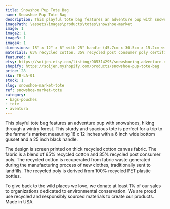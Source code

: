 ```yaml
---
title: Snowshoe Pup Tote Bag
name: Snowshoe Pup Tote Bag
description: This playful tote bag features an adventure pup with snowshoes, hiking through a wintry forest. This sturdy and spacious tote is perfect for a trip to the farmer's market measuring 18 x 12 inches with a 6 inch wide bottom gusset and a 25 inch black handle. Made in USA.
imagePath: \assets\images\products\totes\snowshoe-market
image: 1
image2: 1
image3: 1
image4: 1
dimensions: 18" x 12" x 6" with 25" handle (45.7cm x 30.5cm x 15.2cm with 63.5cm handle)
materials: 65% recycled cotton, 35% recycled post consumer poly certified
featured: 0
etsy: https://soijen.etsy.com/listing/905314295/snowshoeing-adventure-dog-market-tote?utm_source=Copy&utm_medium=ListingManager&utm_campaign=Share&utm_term=so.lmsm&share_time=1695261485047
shopify: https://soijen.myshopify.com/products/snowshoe-pup-tote-bag
price: 28
sku: TB-LA-01
stock: 1
slug: snowshoe-market-tote
ref: snowshoe-market-tote
category:
- bags-pouches
- tote
- aventura
---
```

This playful tote bag features an adventure pup with snowshoes, hiking through a wintry forest. This sturdy and spacious tote is perfect for a trip to the farmer's market measuring 18 x 12 inches with a 6 inch wide bottom gusset and a 25 inch black handle.

The design is screen printed on thick recycled cotton canvas fabric. The fabric is a blend of 65% recycled cotton and 35% recycled post consumer poly. The recycled cotton is recuperated from fabric waste generated during the manufacturing process of new clothes, traditionally sent to landfills. The recycled poly is derived from 100% recycled PET plastic bottles.

To give back to the wild places we love, we donate at least 1% of our sales to organizations dedicated to environmental conservation. We are proud use recycled and responsibly sourced materials to create our products. Made in USA.


